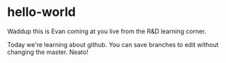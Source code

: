 # hello-world

Waddup this is Evan coming at you live from the R&D learning corner.

Today we're learning about github. You can save branches to edit without changing the master. Neato!
